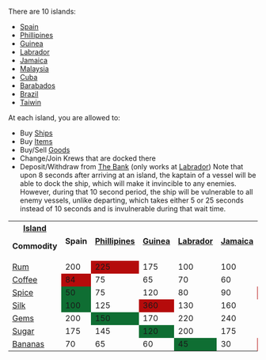 There are 10 islands:
- [Spain](/islands/spain.md) 
- [Phillipines](/islands/phillipines.md)
- [Guinea](/islands/guinea.md)
- [Labrador](/islands/labrador.md)
- [Jamaica](/islands/jamaica.md)
- [Malaysia](/islands/malaysia.md)
- [Cuba](/islands/cuba.md)
- [Barabados](/islands/barabados.md)
- [Brazil](/islands/brazil.md)
- [Taiwin](/islands/taiwan.md)
            
At each island, you are allowed to:
* Buy [Ships](/ships.md)
* Buy [Items](/items.md)
* Buy/Sell [Goods](/gameplay/economy.md)
* Change/Join Krews that are docked there
* Deposit/Withdraw from [The Bank](/gameplay/bank.md) (only works at [Labrador](/islands/labrador.md))
Note that upon 8 seconds after arriving at an island, the kaptain of a vessel will be able to dock the ship, which will make it invincible to any enemies. However, during that 10 second period, the ship will be vulnerable to all enemy vessels, unlike departing, which takes either 5 or 25 seconds instead of 10 seconds and is invulnerable during that wait time.
<table class="article-table">
    <tbody>
        <tr>
            <th><a href="/wiki/Islands" title="Islands">Island</a>
                <p>Commodity</p>
            </th>
            <th href="/islands/spain.md">Spain</th>
            <th><a href="/islands/phillipines.md" title="Phillipines">Phillipines</a></th>
            <th><a href="/islands/guinea.md" title="Guinea">Guinea</a></th>
            <th><a href="/islands/labrador.md" title="Labrador">Labrador</a></th>
            <th><a href="/islands/jamaica.md" title="Jamaica">Jamaica</a></th>
            <th><a href="/islands/malaysia.md" title="Malaysia">Malaysia</a></th>
            <th><a href="/islands/cuba.md" title="Cuba">Cuba</a></th>
            <th><a href="/islands/barabados.md" title="Barabados">Barabados</a></th>
            <th><a href="/islands/brazil.md" title="Brazil">Brazil</a></th>
            <th><a href="/islands/taiwin.md" title="Taiwin">Taiwan</a></th>
        </tr>
        <tr>
            <td><a href="/cargo/rum.md" title="Rum">Rum</a></td>
            <td>200</td>
            <td style="background:#b50b0b;">225</td>
            <td>175</td>
            <td>100</td>
            <td>100</td>
            <td>145</td>
            <td style="background:#0f6e33;">75</td>
            <td>90</td>
            <td>120</td>
            <td>90</td>
        </tr>
        <tr>
            <td><a href="/cargo/coffee.md" title="Coffee">Coffee</a></td>
            <td style="background:#b50b0b;">84</td>
            <td>75</td>
            <td>65</td>
            <td>70</td>
            <td>60</td>
            <td>50</td>
            <td>55</td>
            <td>35</td>
            <td style="background:#0f6e33;">30</td>
            <td></td>
        </tr>
        <tr>
            <td><a href="/cargo/spice.md" title="Spice">Spice</a></td>
            <td style="background:#0f6e33;">50</td>
            <td>75</td>
            <td>120</td>
            <td>80</td>
            <td>90</td>
            <td style="background:#b50b0b;">150</td>
            <td>75</td>
            <td>100</td>
            <td>120</td>
            <td style="background:#0f6e33;">50</td>
        </tr>
        <tr>
            <td><a href="/cargo/silk.md" title="Silk">Silk</a></td>
            <td style="background:#0f6e33;">100</td>
            <td>125</td>
            <td style="background:#b50b0b;">360</td>
            <td>130</td>
            <td>160</td>
            <td>175</td>
            <td>175</td>
            <td>250</td>
            <td>330</td>
            <td>300</td>
        </tr>
        <tr>
            <td><a href="/cargo/gems.md" title="Gems">Gems</a></td>
            <td>200</td>
            <td style="background:#0f6e33;">150</td>
            <td>170</td>
            <td>220</td>
            <td>240</td>
            <td>250</td>
            <td>300</td>
            <td>400</td>
            <td style="background:#b50b0b;">600</td>
            <td>450</td>
        </tr>
        <tr>
            <td><a href="/cargo/sugar.md" title="Sugar">Sugar</a></td>
            <td>175</td>
            <td>145</td>
            <td style="background:#0f6e33;">120</td>
            <td>200</td>
            <td>175</td>
            <td>100</td>
            <td>250</td>
            <td>150</td>
            <td>200</td>
            <td style="background:#b50b0b;">300</td>
        </tr>
        <tr>
            <td><a href="/cargo/bananas.md" title="Bananas">Bananas</a></td>
            <td>70</td>
            <td>65</td>
            <td>60</td>
            <td style="background:#0f6e33;">45</td>
            <td>30</td>
            <td style="background:#b50b0b;">90</td>
            <td>45</td>
            <td>45</td>
            <td>85</td>
            <td>80</td>
        </tr>
    </tbody>
</table>